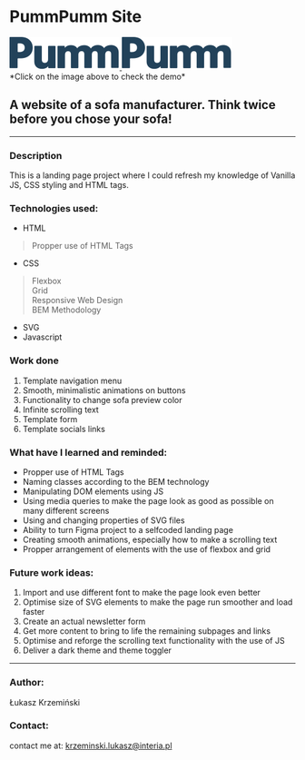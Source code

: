 # PummPumm Site
<a href="https://lukaszkrzeminski.github.io/pumm-pumm/">
<img src="./images/markdown_logo.svg" />
<img src="./images/markdown_logo.svg" />
</a>
<br />
*Click on the image above to check the demo*

## A website of a sofa manufacturer. Think twice before you chose your sofa!
---
### Description 
This is a landing page project where I could refresh my knowledge of Vanilla JS, CSS styling and HTML tags.

### Technologies used:

- HTML
> Propper use of HTML Tags
- CSS
> Flexbox<br />
Grid <br />
Responsive Web Design <br />
BEM Methodology <br />
- SVG
- Javascript

### Work done
1. Template navigation menu
2. Smooth, minimalistic animations on buttons
3. Functionality to change sofa preview color
4. Infinite scrolling text
5. Template form
6. Template socials links

### What have I learned and reminded:
* Propper use of HTML Tags
* Naming classes according to the BEM technology
* Manipulating DOM elements using JS
* Using media queries to make the page look as good as possible on many different screens
* Using and changing properties of SVG files
* Ability to turn Figma project to a selfcoded landing page
* Creating smooth animations, especially how to make a scrolling text
* Propper arrangement of elements with the use of flexbox and grid

### Future work ideas:
1. Import and use different font to make the page look even better
2. Optimise size of SVG elements to make the page run smoother and load faster
3. Create an actual newsletter form
4. Get more content to bring to life the remaining subpages and links
5. Optimise and reforge the scrolling text functionality with the use of JS
6. Deliver a dark theme and theme toggler

---
### Author:
Łukasz Krzemiński
### Contact:
contact me at: [krzeminski.lukasz@interia.pl](krzeminski.lukasz@interia.pl)